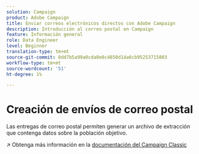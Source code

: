 ```yaml
---
solution: Campaign
product: Adobe Campaign
title: Enviar correos electrónicos directos con Adobe Campaign
description: Introducción al correo postal en Campaign
feature: Información general
role: Data Engineer
level: Beginner
translation-type: tm+mt
source-git-commit: 8dd7b5a99a0cda0e0c4850d14a6cb95253715803
workflow-type: tm+mt
source-wordcount: '51'
ht-degree: 1%

---
```


# Creación de envíos de correo postal

Las entregas de correo postal permiten generar un archivo de extracción que contenga datos sobre la población objetivo.

:arrow_upper_right: Obtenga más información en la [documentación del Campaign Classic](https://experienceleague.adobe.com/docs/campaign-classic/using/sending-messages/sending-direct-mail/about-direct-mail-channel.html)

